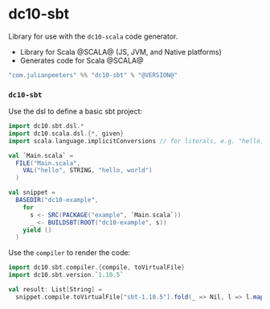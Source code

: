 # dc10-sbt

Library for use with the `dc10-scala` code generator.
 - Library for Scala @SCALA@ (JS, JVM, and Native platforms)
 - Generates code for Scala @SCALA@

```scala
"com.julianpeeters" %% "dc10-sbt" % "@VERSION@"
```

### `dc10-sbt`
Use the dsl to define a basic sbt project:

```scala mdoc:reset
import dc10.sbt.dsl.*
import dc10.scala.dsl.{*, given}
import scala.language.implicitConversions // for literals, e.g. "hello, world"

val `Main.scala` =
  FILE("Main.scala",
    VAL("hello", STRING, "hello, world")
  )

val snippet = 
  BASEDIR("dc10-example",
    for 
      s <- SRC(PACKAGE("example", `Main.scala`))
      _ <- BUILDSBT(ROOT("dc10-example", s))
    yield ()
  )
```

Use the `compiler` to render the code:

```scala mdoc
import dc10.sbt.compiler.{compile, toVirtualFile}
import dc10.sbt.version.`1.10.5`

val result: List[String] =
  snippet.compile.toVirtualFile["sbt-1.10.5"].fold(_ => Nil, l => l.map(f => f.contents))
```